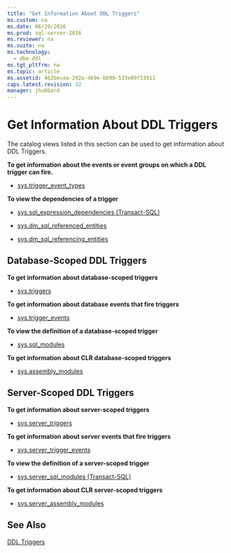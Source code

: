 ```yaml
---
title: "Get Information About DDL Triggers"
ms.custom: na
ms.date: 06/29/2016
ms.prod: sql-server-2016
ms.reviewer: na
ms.suite: na
ms.technology: 
  - dbe-ddl
ms.tgt_pltfrm: na
ms.topic: article
ms.assetid: 462becea-292a-4b9e-bb98-533e89733911
caps.latest.revision: 32
manager: jhubbard
---
```

# Get Information About DDL Triggers
The catalog views listed in this section can be used to get information about DDL Triggers.  
  
 **To get information about the events or event groups on which a DDL trigger can fire.**  
  
-   [sys.trigger_event_types](assetId:///054aed54-7151-4760-934a-149fa434f1ae)  
  
 **To view the dependencies of a trigger**  
  
-   [sys.sql_expression_dependencies (Transact-SQL)](assetId:///78a218e4-bf99-4a6a-acbf-ff82425a5946)  
  
-   [sys.dm_sql_referenced_entities](assetId:///077111cb-b860-4d61-916f-bac5d532912f)  
  
-   [sys.dm_sql_referencing_entities](assetId:///c16f8f0a-483f-4feb-842e-da90426045ae)  
  
## Database-Scoped DDL Triggers  
 **To get information about database-scoped triggers**  
  
-   [sys.triggers](assetId:///cefa4fc4-b8b9-4cd7-b124-eed5283acbfc)  
  
 **To get information about database events that fire triggers**  
  
-   [sys.trigger_events](assetId:///92540447-131c-491c-b033-c064c7d950e1)  
  
 **To view the definition of a database-scoped trigger**  
  
-   [sys.sql_modules](assetId:///23d3ccd2-f356-4d89-a2cd-bee381243f99)  
  
 **To get information about CLR database-scoped triggers**  
  
-   [sys.assembly_modules](assetId:///5f9e644e-8065-49a2-b53d-db7df98f70d8)  
  
## Server-Scoped DDL Triggers  
 **To get information about server-scoped triggers**  
  
-   [sys.server_triggers](assetId:///25926ff4-9271-45bf-bc32-d5d3344bd47a)  
  
 **To get information about server events that fire triggers**  
  
-   [sys.server_trigger_events](assetId:///be7d8a59-3c00-4f1b-b4b0-3dcd5572e002)  
  
 **To view the definition of a server-scoped trigger**  
  
-   [sys.server_sql_modules (Transact-SQL)](assetId:///9ef9a8b9-c470-4a61-b0c4-ee24ad871d63)  
  
 **To get information about CLR server-scoped triggers**  
  
-   [sys.server_assembly_modules](assetId:///af799e38-2d16-49b2-bcf5-6f9199af899e)  
  
## See Also  
 [DDL Triggers](../../Topics/TopicNameNotContainA/DDL-Triggers.md)